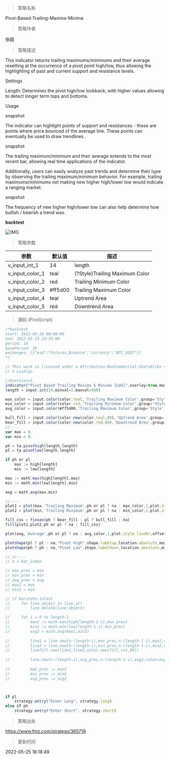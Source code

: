
> 策略名称

Pivot-Based-Trailing-Maxima-Minima

> 策略作者

张超

> 策略描述

This indicator returns trailing maximums/minimums and their average resetting at the occurrence of a pivot point high/low, thus allowing the highlighting of past and current support and resistance levels.

Settings

Length: Determines the pivot high/low lookback, with higher values allowing to detect longer term tops and bottoms.

Usage

snapshot

The indicator can highlight points of support and resistances - these are points where price bounced of the average line. These points can eventually be used to draw trendlines .

snapshot

The trailing maximum/minimum and their average extends to the most recent bar, allowing real time applications of the indicator.

Additionally, users can easily analyze past trends and determine their type by observing the trailing maximum/minimum behavior. For example, trailing maximums/minimums not making new higher high/lower low would indicate a ranging market.

snapshot

The frequency of new higher high/lower low can also help determine how bullish / bearish a trend was.


**backtest**

 ![IMG](https://www.fmz.com/upload/asset/f18b8d3df08302d13e.png) 

> 策略参数



|参数|默认值|描述|
|----|----|----|
|v_input_int_1|14|length|
|v_input_color_1|teal|(?Style)Trailing Maximum Color|
|v_input_color_2|red|Trailing Minimum Color|
|v_input_color_3|#ff5d00|Trailing Maximum Color|
|v_input_color_4|teal|Uptrend Area|
|v_input_color_5|red|Downtrend Area|


> 源码 (PineScript)

``` javascript
/*backtest
start: 2022-02-24 00:00:00
end: 2022-05-23 23:59:00
period: 1d
basePeriod: 1h
exchanges: [{"eid":"Futures_Binance","currency":"BTC_USDT"}]
*/

// This work is licensed under a Attribution-NonCommercial-ShareAlike 4.0 International (CC BY-NC-SA 4.0) https://creativecommons.org/licenses/by-nc-sa/4.0/
// © LuxAlgo

//@version=5
indicator("Pivot Based Trailing Maxima & Minima [LUX]",overlay=true,max_bars_back=500,max_lines_count=500)
length = input.int(14,minval=2,maxval=500)

max_color = input.color(color.teal,'Trailing Maximum Color',group='Style')
min_color = input.color(color.red,'Trailing Minimum Color',group='Style')
avg_color = input.color(#ff5d00,'Trailing Maximum Color',group='Style')

bull_fill = input.color(color.new(color.teal,80),'Uptrend Area',group='Style')
bear_fill = input.color(color.new(color.red,80),'Downtrend Area',group='Style')
//----
var max = 0.
var min = 0.

ph = ta.pivothigh(length,length)
pl = ta.pivotlow(length,length)

if ph or pl
    max := high[length]
    min := low[length]

max := math.max(high[length],max)
min := math.min(low[length],min)

avg = math.avg(max,min)

//----
plot1 = plot(max,'Trailing Maximum',ph or pl ? na : max_color,1,plot.style_linebr,offset=-length)
plot2 = plot(min,'Trailing Minimum',ph or pl ? na : min_color,1,plot.style_linebr,offset=-length)

fill_css = fixnan(ph ? bear_fill : pl ? bull_fill : na)
fill(plot1,plot2,ph or pl ? na : fill_css)

plot(avg,'Average',ph or pl ? na : avg_color,1,plot.style_linebr,offset=-length)

plotshape(pl ? pl : na,"Pivot High",shape.labelup,location.absolute,max_color,-length,text="▲",textcolor=color.white,size=size.tiny)
plotshape(ph ? ph : na,"Pivot Low",shape.labeldown,location.absolute,min_color,-length,text="▼",textcolor=color.white,size=size.tiny)

// //----
// n = bar_index

// max_prev = max
// min_prev = min
// avg_prev = avg
// max2 = max
// min2 = min

// if barstate.islast
//     for line_object in line.all
//         line.delete(line_object)

//     for i = 0 to length-1
//         max2 := math.max(high[length-1-i],max_prev)
//         min2 := math.min(low[length-1-i],min_prev)
//         avg2 = math.avg(max2,min2)
        
//         line1 = line.new(n-(length-i),max_prev,n-(length-1-i),max2,color=max_color)
//         line2 = line.new(n-(length-i),min_prev,n-(length-1-i),min2,color=min_color)
//         linefill.new(line1,line2,color.new(fill_css,80))
        
//         line.new(n-(length-i),avg_prev,n-(length-1-i),avg2,color=avg_color)
        
//         max_prev := max2
//         min_prev := min2
//         avg_prev := avg2



if pl
    strategy.entry("Enter Long", strategy.long)
else if ph
    strategy.entry("Enter Short", strategy.short)
```

> 策略出处

https://www.fmz.com/strategy/365719

> 更新时间

2022-05-25 18:18:49
